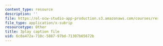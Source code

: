 ```yaml
---
content_type: resource
description: ''
file: https://ol-ocw-studio-app-production.s3.amazonaws.com/courses/res-6-006-video-demonstrations-in-lasers-and-optics-spring-2008/6c0a472a710c588797bd71307b65672b_LixwAXsN8vg.vtt
file_type: application/x-subrip
resourcetype: Other
title: 3play caption file
uid: 6c0a472a-710c-5887-97bd-71307b65672b
---
```

